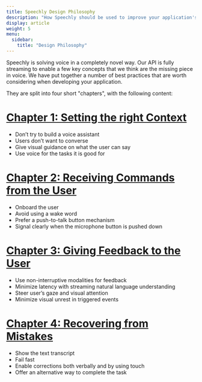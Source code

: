 ```yaml
---
title: Speechly Design Philosophy
description: "How Speechly should be used to improve your application's user experience?"
display: article
weight: 5
menu:
  sidebar:
    title: "Design Philosophy"
---
```


Speechly is solving voice in a completely novel way. Our API is fully streaming to enable a few key concepts that we think are the missing piece in voice. We have put together a number of best practices that are worth considering when developing your application.

They are split into four short "chapters", with the following content:

# [Chapter 1: Setting the right Context](/design-philosophy/set-right-context/)
- Don’t try to build a voice assistant
- Users don’t want to converse
- Give visual guidance on what the user can say
- Use voice for the tasks it is good for

# [Chapter 2: Receiving Commands from the User](/design-philosophy/receive-commands/)
- Onboard the user
- Avoid using a wake word
- Prefer a push-to-talk button mechanism
- Signal clearly when the microphone button is pushed down

# [Chapter 3: Giving Feedback to the User](/design-philosophy/give-feedback/)
- Use non-interruptive modalities for feedback
- Minimize latency with streaming natural language understanding
- Steer user’s gaze and visual attention
- Minimize visual unrest in triggered events

# [Chapter 4: Recovering from Mistakes](/design-philosophy/mitigate-fails/)
- Show the text transcript
- Fail fast
- Enable corrections both verbally and by using touch
- Offer an alternative way to complete the task
